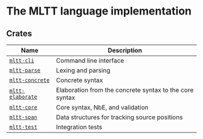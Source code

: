 # The MLTT language implementation

## Crates

| Name                    | Description                                                       |
|-------------------------|-------------------------------------------------------------------|
| [`mltt-cli`]            | Command line interface                                            |
| [`mltt-parse`]          | Lexing and parsing                                                |
| [`mltt-concrete`]       | Concrete syntax                                                   |
| [`mltt-elaborate`]      | Elaboration from the concrete syntax to the core syntax           |
| [`mltt-core`]           | Core syntax, NbE, and validation                                  |
| [`mltt-span`]           | Data structures for tracking source positions                     |
| [`mltt-test`]           | Integration tests                                                 |

[`mltt-cli`]: /crates/mltt-cli
[`mltt-parse`]: /crates/mltt-parse
[`mltt-concrete`]: /crates/mltt-concrete
[`mltt-elaborate`]: /crates/mltt-elaborate
[`mltt-core`]: /crates/mltt-core
[`mltt-span`]: /crates/mltt-span
[`mltt-test`]: /crates/mltt-test
